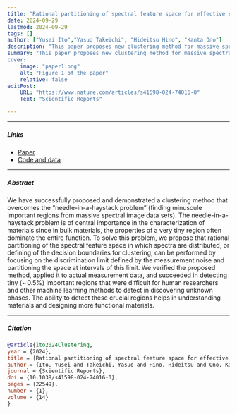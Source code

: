```yaml
---
title: "Rational partitioning of spectral feature space for effective clustering of massive spectral image data" 
date: 2024-09-29
lastmod: 2024-09-29
tags: []
author: ["Yusei Ito","Yasuo Takeichi", "Hideitsu Hino", "Kanta Ono"]
description: "This paper proposes new clustering method for massive spectral image data. Published in the Scientific Reports, 2024." 
summary: "This paper proposes new clustering method for massive spectral image data. Published in the Scientific Reports, 2024." 
cover:
    image: "paper1.png"
    alt: "Figure 1 of the paper"
    relative: false
editPost:
    URL: "https://www.nature.com/articles/s41598-024-74016-0"
    Text: "Scientific Reports"

---
```


---

##### Links

+ [Paper](https://www.nature.com/articles/s41598-024-74016-0)
+ [Code and data](https://github.com/quantumbeam/Clustering-Method-for-Massive-Spectral-Image-Data)

---

##### Abstract

We have successfully proposed and demonstrated a clustering method that overcomes the “needle-in-a-haystack problem” (finding minuscule important regions from massive spectral image data sets). The needle-in-a-haystack problem is of central importance in the characterization of materials since in bulk materials, the properties of a very tiny region often dominate the entire function. To solve this problem, we propose that rational partitioning of the spectral feature space in which spectra are distributed, or defining of the decision boundaries for clustering, can be performed by focusing on the discrimination limit defined by the measurement noise and partitioning the space at intervals of this limit. We verified the proposed method, applied it to actual measurement data, and succeeded in detecting tiny (~ 0.5%) important regions that were difficult for human researchers and other machine learning methods to detect in discovering unknown phases. The ability to detect these crucial regions helps in understanding materials and designing more functional materials.

---

##### Citation

```BibTeX
@article{ito2024Clustering, 
year = {2024}, 
title = {Rational partitioning of spectral feature space for effective clustering of massive spectral image data}, 
author = {Ito, Yusei and Takeichi, Yasuo and Hino, Hideitsu and Ono, Kanta}, 
journal = {Scientific Reports}, 
doi = {10.1038/s41598-024-74016-0}, 
pages = {22549}, 
number = {1}, 
volume = {14}
}
```
